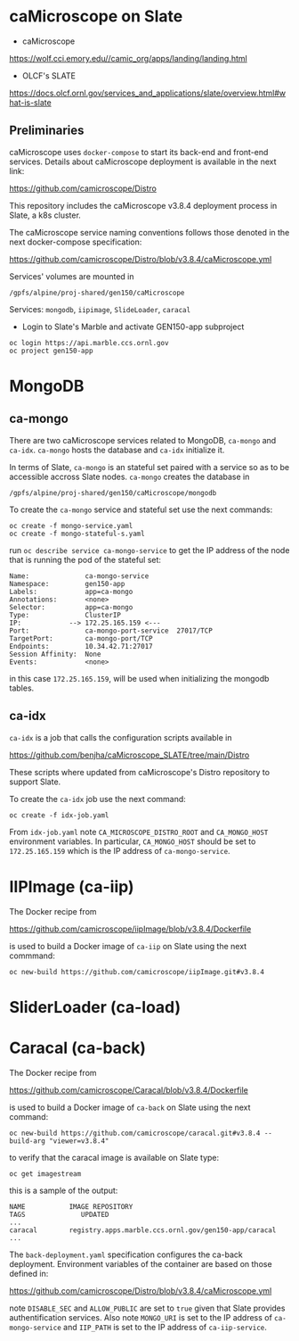 # caMicroscope on Slate

- caMicroscope

https://wolf.cci.emory.edu//camic_org/apps/landing/landing.html

- OLCF's SLATE

https://docs.olcf.ornl.gov/services_and_applications/slate/overview.html#what-is-slate

## Preliminaries

caMicroscope uses `docker-compose` to start its back-end and front-end services. Details about
caMicroscope deployment is available in the next link:

https://github.com/camicroscope/Distro

This repository includes the caMicroscope v3.8.4 deployment process in Slate, a k8s cluster.

The caMicroscope service naming conventions follows those denoted in the next docker-compose specification: 

https://github.com/camicroscope/Distro/blob/v3.8.4/caMicroscope.yml

Services' volumes are  mounted in 

```
/gpfs/alpine/proj-shared/gen150/caMicroscope 
``` 

Services: `mongodb`, `iipimage`, `SlideLoader`, `caracal`

- Login to Slate's Marble and activate GEN150-app subproject

```
oc login https://api.marble.ccs.ornl.gov
oc project gen150-app
```

# MongoDB

## ca-mongo

There are two caMicroscope services related to MongoDB, `ca-mongo` and `ca-idx`. `ca-mongo` hosts the database
and `ca-idx` initialize it. 

In terms of Slate, `ca-mongo` is an stateful set paired with a service so as to be accessible accross Slate nodes.
`ca-mongo` creates the database in

```
/gpfs/alpine/proj-shared/gen150/caMicroscope/mongodb
``` 

To create the `ca-mongo` service and stateful set use the next commands:

```
oc create -f mongo-service.yaml
oc create -f mongo-stateful-s.yaml
```

run `oc describe service ca-mongo-service` to get the IP address of the node that is running the pod of the stateful set:

```
Name:              ca-mongo-service
Namespace:         gen150-app
Labels:            app=ca-mongo
Annotations:       <none>
Selector:          app=ca-mongo
Type:              ClusterIP
IP:            --> 172.25.165.159 <---
Port:              ca-mongo-port-service  27017/TCP
TargetPort:        ca-mongo-port/TCP
Endpoints:         10.34.42.71:27017
Session Affinity:  None
Events:            <none>
```

in this case `172.25.165.159`, will be used when initializing the mongodb tables.

## ca-idx

`ca-idx` is a job that calls the configuration scripts available in

https://github.com/benjha/caMicroscope_SLATE/tree/main/Distro

These scripts where updated from caMicroscope's Distro repository to support Slate.

To create the `ca-idx` job use the next command:

```
oc create -f idx-job.yaml
```

From `idx-job.yaml` note `CA_MICROSCOPE_DISTRO_ROOT` and `CA_MONGO_HOST` environment variables. In particular,
`CA_MONGO_HOST` should be set to `172.25.165.159` which is the IP address of `ca-mongo-service`.

# IIPImage (ca-iip)

The Docker recipe from

https://github.com/camicroscope/iipImage/blob/v3.8.4/Dockerfile

is used to build a Docker image of `ca-iip` on Slate using the next commmand:

```
oc new-build https://github.com/camicroscope/iipImage.git#v3.8.4
```

# SliderLoader (ca-load)

# Caracal (ca-back)

The Docker recipe from 

https://github.com/camicroscope/Caracal/blob/v3.8.4/Dockerfile

is used to build a Docker image of `ca-back` on Slate using the next command:

```
oc new-build https://github.com/camicroscope/caracal.git#v3.8.4 --build-arg "viewer=v3.8.4"
```

to verify that the caracal image is available on Slate type:

```
oc get imagestream
```

this is a sample of the output:

```
NAME           IMAGE REPOSITORY                                            TAGS              UPDATED
...
caracal        registry.apps.marble.ccs.ornl.gov/gen150-app/caracal                          
...
```

The `back-deployment.yaml` specification configures the ca-back deployment. Environment variables of the container
are based on those defined in:

https://github.com/camicroscope/Distro/blob/v3.8.4/caMicroscope.yml

note `DISABLE_SEC` and `ALLOW_PUBLIC` are set to `true` given that Slate provides authentification services. Also note
`MONGO_URI` is set to the IP address of `ca-mongo-service` and `IIP_PATH`  is set to the IP address of `ca-iip-service`.


